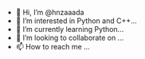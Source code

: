 - 👋 Hi, I’m @hnzaaada
- 👀 I’m interested in Python and C++...
- 🌱 I’m currently learning Python...
- 💞️ I’m looking to collaborate on ...
- 📫 How to reach me ...

<!---
hnzaaada/hnzaaada is a ✨ special ✨ repository because its `README.md` (this file) appears on your GitHub profile.
You can click the Preview link to take a look at your changes.
--->
